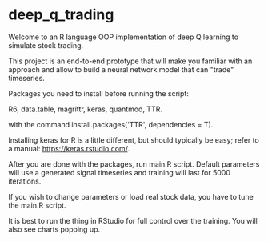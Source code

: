 # deep_q_trading
Welcome to an R language OOP implementation of deep Q learning to simulate stock trading.

This project is an end-to-end prototype that will make you familiar with an approach and allow to build a neural network model that can "trade" timeseries.

Packages you need to install before running the script:

R6,
data.table,
magrittr,
keras,
quantmod,
TTR.

with the command install.packages('TTR', dependencies = T).

Installing keras for R is a little different, but should typically be easy; refer to a manual: https://keras.rstudio.com/.

After you are done with the packages, run main.R script. Default parameters will use a generated signal timeseries and training will last for 5000 iterations.

If you wish to change parameters or load real stock data, you have to tune the main.R script.

It is best to run the thing in RStudio for full control over the training. You will also see charts popping up.
